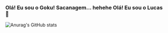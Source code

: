 ### Olá! Eu sou o Goku! Sacanagem... hehehe Olá! Eu sou o Lucas 👋

![Anurag's GitHub stats](https://github-readme-stats.vercel.app/api?username=lpiresdev&show_icons=true&theme=gradient)

<!--
**lpiresdev/lpiresdev** is a ✨ _special_ ✨ repository because its `README.md` (this file) appears on your GitHub profile.

Here are some ideas to get you started:

- 🔭 I’m currently working on ...
- 🌱 I’m currently learning ...
- 👯 I’m looking to collaborate on ...
- 🤔 I’m looking for help with ...
- 💬 Ask me about ...
- 📫 How to reach me: ...
- 😄 Pronouns: ...
- ⚡ Fun fact: ...
-->

